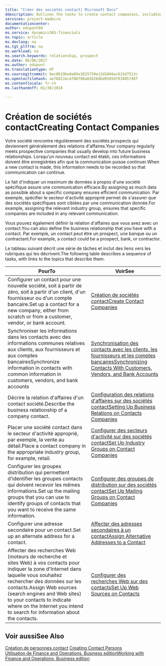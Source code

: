 ```yaml
---
title: "Créer des sociétés contact| Microsoft Docs"
ddescription: Outlines the tasks to create contact companies, including assigning relevant data about prospects and defining the business relationships you have with companies.
services: project-madeira
documentationcenter: 
author: edupont04
ms.service: dynamics365-financials
ms.topic: article
ms.devlang: na
ms.tgt_pltfrm: na
ms.workload: na
ms.search.keywords: relationship, prospect
ms.date: 06/06/2017
ms.author: edupont
ms.translationtype: HT
ms.sourcegitcommit: bec0619be0a65e3625759e13d2866ac615d7513c
ms.openlocfilehash: ae78d21bc4f88788a01620dbd8505d7034857d8f
ms.contentlocale: fr-ch
ms.lasthandoff: 01/30/2018

---
```

# <a name="creating-contact-companies"></a><span data-ttu-id="fdbc3-102">Création de sociétés contact</span><span class="sxs-lookup"><span data-stu-id="fdbc3-102">Creating Contact Companies</span></span>
<span data-ttu-id="fdbc3-103">Votre société rencontre régulièrement des sociétés prospects qui deviennent généralement des relations d'affaires.</span><span class="sxs-lookup"><span data-stu-id="fdbc3-103">Your company regularly meets prospective companies that usually develop into future business relationships.</span></span> <span data-ttu-id="fdbc3-104">Lorsqu'un nouveau contact est établi, ces informations doivent être enregistrées afin que la communication puisse continuer.</span><span class="sxs-lookup"><span data-stu-id="fdbc3-104">When a new contact is made, this information needs to be recorded so that communication can continue.</span></span>

<span data-ttu-id="fdbc3-105">Le fait d'indiquer un maximum de données à propos d'une société spécifique assure une communication efficace.</span><span class="sxs-lookup"><span data-stu-id="fdbc3-105">By assigning as much data as possible about a specific company ensures efficient communication.</span></span> <span data-ttu-id="fdbc3-106">Par exemple, spécifier le secteur d'activité approprié permet de s'assurer que des sociétés spécifiques sont ciblées par une communication donnée.</span><span class="sxs-lookup"><span data-stu-id="fdbc3-106">For example, assigning the relevant industry group, ensures that specific companies are included in any relevant communication.</span></span>

<span data-ttu-id="fdbc3-107">Vous pouvez également définir la relation d'affaires que vous avez avec un contact.</span><span class="sxs-lookup"><span data-stu-id="fdbc3-107">You can also define the business relationship that you have with a contact.</span></span> <span data-ttu-id="fdbc3-108">Par exemple, un contact peut être un prospect, une banque ou un contractant.</span><span class="sxs-lookup"><span data-stu-id="fdbc3-108">For example, a contact could be a prospect, bank, or contractor.</span></span>

<span data-ttu-id="fdbc3-109">Le tableau suivant décrit une série de tâches et inclut des liens vers les rubriques qui les décrivent.</span><span class="sxs-lookup"><span data-stu-id="fdbc3-109">The following table describes a sequence of tasks, with links to the topics that describe them.</span></span>

| <span data-ttu-id="fdbc3-110">Pour</span><span class="sxs-lookup"><span data-stu-id="fdbc3-110">To</span></span> | <span data-ttu-id="fdbc3-111">Voir</span><span class="sxs-lookup"><span data-stu-id="fdbc3-111">See</span></span> |
| --- | --- |
| <span data-ttu-id="fdbc3-112">Configurer un contact pour une nouvelle société, soit à partir de zéro, soit à partir d'un client, d'un fournisseur ou d'un compte bancaire.</span><span class="sxs-lookup"><span data-stu-id="fdbc3-112">Set up a contact for a new company, either from scratch or from a customer, vendor, or bank account.</span></span> |[<span data-ttu-id="fdbc3-113">Création de sociétés contact</span><span class="sxs-lookup"><span data-stu-id="fdbc3-113">Create Contact Companies</span></span>](marketing-how-create-contact-companies.md) |
| <span data-ttu-id="fdbc3-114">Synchroniser les informations dans les contacts avec des informations communes relatives aux clients, aux fournisseurs et aux comptes bancaires</span><span class="sxs-lookup"><span data-stu-id="fdbc3-114">Synchronize information in contacts with common information in customers, vendors, and bank accounts</span></span> |[<span data-ttu-id="fdbc3-115">Synchronisation des contacts avec les clients, les fournisseurs et les comptes bancaires</span><span class="sxs-lookup"><span data-stu-id="fdbc3-115">Synchronizing Contacts With Customers, Vendors, and Bank Accounts</span></span>](marketing-synchronize-contacts-customers-vendors-bank-accounts.md) |
| <span data-ttu-id="fdbc3-116">Décrire la relation d'affaires d'un contact société.</span><span class="sxs-lookup"><span data-stu-id="fdbc3-116">Describe the business relationship of a company contact.</span></span> |[<span data-ttu-id="fdbc3-117">Configuration des relations d'affaires sur des sociétés contact</span><span class="sxs-lookup"><span data-stu-id="fdbc3-117">Setting Up Business Relations on Contacts Companies</span></span>](marketing-business-relations.md) |
| <span data-ttu-id="fdbc3-118">Placer une société contact dans le secteur d'activité approprié, par exemple, la vente au détail.</span><span class="sxs-lookup"><span data-stu-id="fdbc3-118">Place a contact company in the appropriate industry group, for example, retail.</span></span> |[<span data-ttu-id="fdbc3-119">Configurer des secteurs d'activité sur des sociétés contact</span><span class="sxs-lookup"><span data-stu-id="fdbc3-119">Set Up Industry Groups on Contact Companies</span></span>](marketing-industry-groups.md) |
| <span data-ttu-id="fdbc3-120">Configurer les groupes distribution qui permettent d'identifier les groupes contacts qui doivent recevoir les mêmes informations.</span><span class="sxs-lookup"><span data-stu-id="fdbc3-120">Set up the mailing groups that you can use to identify groups of contacts that you want to receive the same information.</span></span> |[<span data-ttu-id="fdbc3-121">Configurer des groupes de distribution sur des sociétés contact</span><span class="sxs-lookup"><span data-stu-id="fdbc3-121">Set Up Mailing Groups on Contact Companies</span></span>](marketing-mailing-groups.md) |
| <span data-ttu-id="fdbc3-122">Configurer une adresse secondaire pour un contact.</span><span class="sxs-lookup"><span data-stu-id="fdbc3-122">Set up an alternate address for a contact.</span></span> |[<span data-ttu-id="fdbc3-123">Affecter des adresses secondaires à un contact</span><span class="sxs-lookup"><span data-stu-id="fdbc3-123">Assign Alternative Addresses to a Contact</span></span>](marketing-how-assign-alternate-address.md) |
| <span data-ttu-id="fdbc3-124">Affecter des recherches Web (moteurs de recherche et sites Web) à vos contacts pour indiquer la zone d'Internet dans laquelle vous souhaitez rechercher des données sur les contacts.</span><span class="sxs-lookup"><span data-stu-id="fdbc3-124">Assign Web sources (search engines and Web sites) to your contacts to indicate where on the Internet you intend to search for information about the contacts.</span></span> |[<span data-ttu-id="fdbc3-125">Configurer des recherches Web sur des contacts</span><span class="sxs-lookup"><span data-stu-id="fdbc3-125">Set Up Web Sources on Contacts</span></span>](marketing-web-sources.md) |

## <a name="see-also"></a><span data-ttu-id="fdbc3-126">Voir aussi</span><span class="sxs-lookup"><span data-stu-id="fdbc3-126">See Also</span></span>
<span data-ttu-id="fdbc3-127">[Création de personnes contact](marketing-create-contact-persons.md) </span><span class="sxs-lookup"><span data-stu-id="fdbc3-127">[Creating Contact Persons](marketing-create-contact-persons.md) </span></span>  
[<span data-ttu-id="fdbc3-128">Utilisation de Finance and Operations, Business edition</span><span class="sxs-lookup"><span data-stu-id="fdbc3-128">Working with Finance and Operations, Business edition</span></span>](ui-work-product.md)

